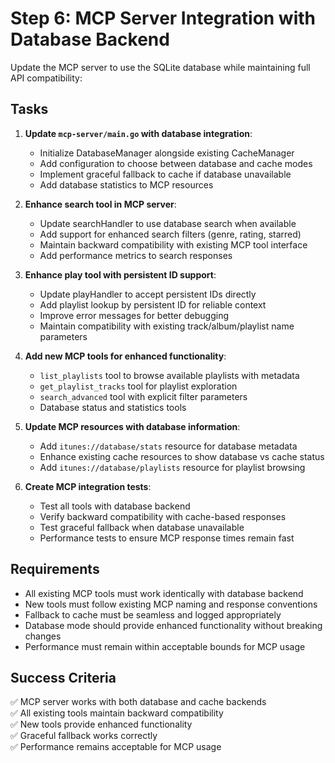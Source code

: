 # Step 6: MCP Server Integration with Database Backend

Update the MCP server to use the SQLite database while maintaining full API compatibility:

## Tasks

1. **Update `mcp-server/main.go` with database integration**:
   - Initialize DatabaseManager alongside existing CacheManager
   - Add configuration to choose between database and cache modes
   - Implement graceful fallback to cache if database unavailable
   - Add database statistics to MCP resources

2. **Enhance search tool in MCP server**:
   - Update searchHandler to use database search when available
   - Add support for enhanced search filters (genre, rating, starred)
   - Maintain backward compatibility with existing MCP tool interface
   - Add performance metrics to search responses

3. **Enhance play tool with persistent ID support**:
   - Update playHandler to accept persistent IDs directly
   - Add playlist lookup by persistent ID for reliable context
   - Improve error messages for better debugging
   - Maintain compatibility with existing track/album/playlist name parameters

4. **Add new MCP tools for enhanced functionality**:
   - `list_playlists` tool to browse available playlists with metadata
   - `get_playlist_tracks` tool for playlist exploration
   - `search_advanced` tool with explicit filter parameters
   - Database status and statistics tools

5. **Update MCP resources with database information**:
   - Add `itunes://database/stats` resource for database metadata
   - Enhance existing cache resources to show database vs cache status
   - Add `itunes://database/playlists` resource for playlist browsing

6. **Create MCP integration tests**:
   - Test all tools with database backend
   - Verify backward compatibility with cache-based responses
   - Test graceful fallback when database unavailable
   - Performance tests to ensure MCP response times remain fast

## Requirements

- All existing MCP tools must work identically with database backend
- New tools must follow existing MCP naming and response conventions
- Fallback to cache must be seamless and logged appropriately
- Database mode should provide enhanced functionality without breaking changes
- Performance must remain within acceptable bounds for MCP usage

## Success Criteria

✅ MCP server works with both database and cache backends  
✅ All existing tools maintain backward compatibility  
✅ New tools provide enhanced functionality  
✅ Graceful fallback works correctly  
✅ Performance remains acceptable for MCP usage